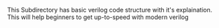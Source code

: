 This Subdirectory has basic verilog code structure with it's explaination. This will help beginners to get
up-to-speed with modern verilog 